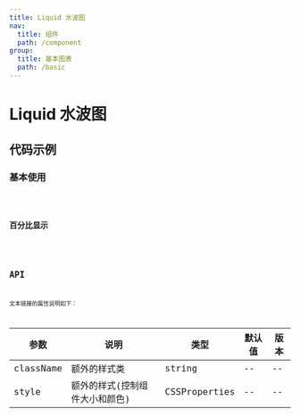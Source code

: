 ```yaml
---
title: Liquid 水波图
nav:
  title: 组件
  path: /component
group:
  title: 基本图表
  path: /basic
---
```


# Liquid 水波图

## 代码示例

### 基本使用

<code src="./demo/demo-01.tsx" />

### 百分比显示

<code src="./demo/demo-02.tsx" />

## API

文本链接的属性说明如下：

| 参数      | 说明                           | 类型          | 默认值 | 版本 |
| --------- | ------------------------------ | ------------- | ------ | ---- |
| className | 额外的样式类                   | string        | --     | --   |
| style     | 额外的样式(控制组件大小和颜色) | CSSProperties | --     | --   |
